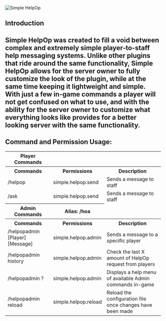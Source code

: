 <img src="http://i66.tinypic.com/262ksxf.png" border="0" alt="Simple HelpOp">

<h2>Introduction<h2>
<p>Simple HelpOp was created to fill a void between complex and extremely simple player-to-staff help messaging systems. Unlike other plugins that ride around the same functionality, Simple HelpOp allows for the server owner to fully customize the look of the plugin, while at the same time keeping it lightweight and simple. With just a few in-game commands a player will not get confused on what to use, and with the ability for the server owner to customize what everything looks like provides for a better looking server with the same functionality.</p>

<h2>Command and Permission Usage:</h2>
<table>
    <tr>
        <th>Player Commands</th>
    </tr>
    <tr>
        <th>Commands</th>
        <th>Permissions</th>
        <th>Description</th>
    </tr>
    <tr>
        <td>/helpop</td>
        <td>simple.helpop.send</td>
        <td>Sends a message to staff</td>
    </tr>
    <tr>
        <td>/ask</td>
        <td>simple.helpop.send</td>
        <td>Sends a message to staff</td>
    </tr>
    <tr>
        <th>Admin Commands</th>
        <th>Alias: /hoa</th>
    </tr>
    <tr>
        <th>Commands</th>
        <th>Permissions</th>
        <th>Description</th>
    </tr>
    <tr>
        <td>/helpopadmin [Player] [Message]</td>
        <td>simple.helpop.admin</td>
        <td>Sends a message to a specific player</td>
    </tr>
    <tr>
        <td>/helpopadmin history</td>
        <td>simple.helpop.admin</td>
        <td>Check the last X amount of HelpOp request from players</td>
    </tr>
    <tr>
        <td>/helpopadmin ?</td>
        <td>simple.helpop.admin</td>
        <td>Displays a help menu of available Admin commands in-game</td>
    </tr>
    <tr>
        <td>/helpopadmin reload</td>
        <td>simple.helpop.reload</td>
        <td>Reload the configuration file once changes have been made</td>
    </tr>
</table>
